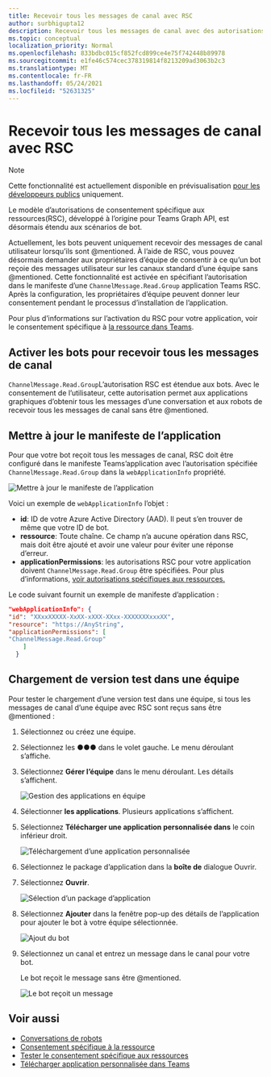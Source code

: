 ```yaml
---
title: Recevoir tous les messages de canal avec RSC
author: surbhigupta12
description: Recevoir tous les messages de canal avec des autorisations RSC
ms.topic: conceptual
localization_priority: Normal
ms.openlocfilehash: 833bdbc015cf852fcd899ce4e75f742448b89978
ms.sourcegitcommit: e1fe46c574cec378319814f8213209ad3063b2c3
ms.translationtype: MT
ms.contentlocale: fr-FR
ms.lasthandoff: 05/24/2021
ms.locfileid: "52631325"
---
```

# <a name="receive-all-channel-messages-with-rsc"></a>Recevoir tous les messages de canal avec RSC

> [!NOTE]
> Cette fonctionnalité est actuellement disponible en prévisualisation [pour les développeurs publics](../../../resources/dev-preview/developer-preview-intro.md) uniquement.

Le modèle d’autorisations de consentement spécifique aux ressources(RSC), développé à l’origine pour Teams Graph API, est désormais étendu aux scénarios de bot.

Actuellement, les bots peuvent uniquement recevoir des messages de canal utilisateur lorsqu’ils sont @mentioned. À l’aide de RSC, vous pouvez désormais demander aux propriétaires d’équipe de consentir à ce qu’un bot reçoie des messages utilisateur sur les canaux standard d’une équipe sans @mentioned. Cette fonctionnalité est activée en spécifiant l’autorisation dans le manifeste d’une `ChannelMessage.Read.Group` application Teams RSC. Après la configuration, les propriétaires d’équipe peuvent donner leur consentement pendant le processus d’installation de l’application.

Pour plus d’informations sur l’activation du RSC pour votre application, voir le consentement spécifique à [la ressource dans Teams](/microsoftteams/platform/graph-api/rsc/resource-specific-consent#update-your-teams-app-manifest).

## <a name="enable-bots-to-receive-all-channel-messages"></a>Activer les bots pour recevoir tous les messages de canal

`ChannelMessage.Read.Group`L’autorisation RSC est étendue aux bots. Avec le consentement de l’utilisateur, cette autorisation permet aux applications graphiques d’obtenir tous les messages d’une conversation et aux robots de recevoir tous les messages de canal sans être @mentioned.

## <a name="update-app-manifest"></a>Mettre à jour le manifeste de l’application

Pour que votre bot reçoit tous les messages de canal, RSC doit être configuré dans le manifeste Teams’application avec l’autorisation spécifiée `ChannelMessage.Read.Group` dans la `webApplicationInfo` propriété.

![Mettre à jour le manifeste de l’application](~/bots/how-to/conversations/Media/appmanifest.png)

Voici un exemple de `webApplicationInfo` l’objet :

* **id**: ID de votre Azure Active Directory (AAD). Il peut s’en trouver de même que votre ID de bot.
* **ressource**: Toute chaîne. Ce champ n’a aucune opération dans RSC, mais doit être ajouté et avoir une valeur pour éviter une réponse d’erreur.
* **applicationPermissions**: les autorisations RSC pour votre application doivent `ChannelMessage.Read.Group` être spécifiées. Pour plus d’informations, [voir autorisations spécifiques aux ressources.](/microsoftteams/platform/graph-api/rsc/resource-specific-consent#resource-specific-permissions)

Le code suivant fournit un exemple de manifeste d’application :

```json
"webApplicationInfo": {
"id": "XXxxXXXXX-XxXX-xXXX-XXxx-XXXXXXXxxxXX",
"resource": "https://AnyString",
"applicationPermissions": [
"ChannelMessage.Read.Group"
    ]
  }
```

## <a name="sideload-in-a-team-to-test"></a>Chargement de version test dans une équipe

Pour tester le chargement d’une version test dans une équipe, si tous les messages de canal d’une équipe avec RSC sont reçus sans être @mentioned :

1. Sélectionnez ou créez une équipe.
1. Sélectionnez les &#x25CF;&#x25CF;&#x25CF; dans le volet gauche. Le menu déroulant s’affiche.
1. Sélectionnez **Gérer l’équipe** dans le menu déroulant. Les détails s’affichent.

   ![Gestion des applications en équipe](~/bots/how-to/conversations/Media/managingteam.png)

1. Sélectionner **les applications**. Plusieurs applications s’affichent.
1. Sélectionnez **Télécharger une application personnalisée dans** le coin inférieur droit.

    ![Téléchargement d’une application personnalisée](~/bots/how-to/conversations/Media/uploadingcustomapp.png)

1. Sélectionnez le package d’application dans la **boîte de** dialogue Ouvrir.
1. Sélectionnez **Ouvrir**.

    ![Sélection d’un package d’application](~/bots/how-to/conversations/Media/selectapppackage.png)

1. Sélectionnez **Ajouter** dans la fenêtre pop-up des détails de l’application pour ajouter le bot à votre équipe sélectionnée.

    ![Ajout du bot](~/bots/how-to/conversations/Media/addingbot.png)

1. Sélectionnez un canal et entrez un message dans le canal pour votre bot.

    Le bot reçoit le message sans être @mentioned.

    ![Le bot reçoit un message](~/bots/how-to/conversations/Media/botreceivingmessage.png)

## <a name="see-also"></a>Voir aussi

* [Conversations de robots](/microsoftteams/platform/bots/how-to/conversations/conversation-basics)
* [Consentement spécifique à la ressource](/microsoftteams/resource-specific-consent)
* [Tester le consentement spécifique aux ressources](/microsoftteams/platform/graph-api/rsc/test-resource-specific-consent)
* [Télécharger application personnalisée dans Teams](~/concepts/deploy-and-publish/apps-upload.md)
